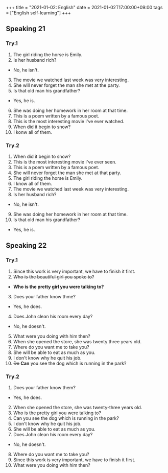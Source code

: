+++
title =  "2021-01-02: English"
date = 2021-01-02T17:00:00+09:00
tags = ["English self-learning"]
+++

## Speaking 21

### Try.1

1. The girl riding the horse is Emily.
2. Is her husband rich?
  - No, he isn't.
3. The movie we watched last week was very interesting.
4. She will never forget the man she met at the party.
5. Is that old man his grandfather?
  - Yes, he is.
6. She was doing her homework in her room at that time.
7. This is a poem written by a famous poet.
8. This is the most interesting movie I've ever watched.
9. When did it begin to snow?
10. I konw all of them.

### Try.2

1. When did it begin to snow?
2. This is the most interesting movie I've ever seen.
3. This is a poem written by a famous poet.
4. She will never forget the man she met at that party.
5. The girl riding the horse is Emily.
6. I know all of them.
7. The movie we watched last week was very interesting.
8. Is her husband rich?
  - No, he isn't.
9. She was doing her homework in her room at that time.
10. Is that old man his grandfather?
  - Yes, he is.

## Speaking 22

### Try.1

1. Since this work is very important, we have to finish it first.
2. ~~Who is the beautiful girl you spoke to?~~
  - **Who is the pretty girl you were talking to?**
3. Does your father know thme?
  - Yes, he does.
4. Does John clean his room every day?
  - No, he doesn't.
5. What were you doing with him then?
6. When she opened the store, she was twenty three years old.
7. Where do you want me to take you?
8. She will be able to eat as much as you.
9. I don't know why he quit his job.
10. ~~Do~~ **Can** you see the dog which is running in the park?

### Try.2

1. Does your father know them?
  - Yes, he does.
2. When she opened the store, she was twenty-three years old.
3. Who is the pretty girl you were talking to?
4. Can you see the dog which is running in the park?
5. I don't know why he quit his job.
6. She will be able to eat as much as you.
7. Does John clean his room every day?
  - No, he doesn't.
8. Where do you want me to take you?
9. Since this work is very important, we have to finish it first.
10. What were you doing with him then?
